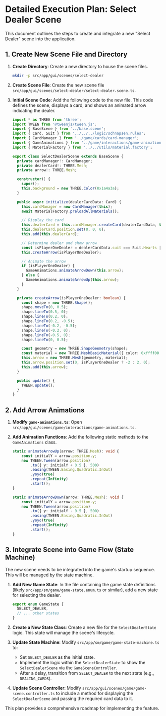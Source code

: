 # Detailed Execution Plan: Select Dealer Scene

This document outlines the steps to create and integrate a new "Select Dealer" scene into the application.

## 1. Create New Scene File and Directory

1.  **Create Directory**: Create a new directory to house the scene files.
    ```bash
    mkdir -p src/app/gui/scenes/select-dealer
    ```

2.  **Create Scene File**: Create the new scene file `src/app/gui/scenes/select-dealer/select-dealer.scene.ts`.

3.  **Initial Scene Code**: Add the following code to the new file. This code defines the scene, displays a card, and shows an animated arrow indicating the dealer.

    ```typescript
    import * as THREE from 'three';
    import TWEEN from '@tweenjs/tween.js';
    import { BaseScene } from '../base.scene';
    import { Card, Suit } from '../../../logic/schnapsen.rules';
    import { CardManager } from '../game/cards/card-manager';
    import { GameAnimations } from '../game/interactions/game-animations';
    import { MaterialFactory } from '../../utils/material.factory';

    export class SelectDealerScene extends BaseScene {
      private cardManager!: CardManager;
      private dealerCard!: THREE.Mesh;
      private arrow!: THREE.Mesh;

      constructor() {
        super();
        this.background = new THREE.Color(0x1a4a3a);
      }

      public async initialize(dealerCardData: Card) {
        this.cardManager = new CardManager(this);
        await MaterialFactory.preloadAllMaterials();

        // Display the card
        this.dealerCard = this.cardManager.createCard(dealerCardData, true);
        this.dealerCard.position.set(0, 0, 0);
        this.add(this.dealerCard);

        // Determine dealer and show arrow
        const isPlayerOneDealer = dealerCardData.suit === Suit.Hearts || dealerCardData.suit === Suit.Diamonds;
        this.createArrow(isPlayerOneDealer);

        // Animate the arrow
        if (isPlayerOneDealer) {
          GameAnimations.animateArrowDown(this.arrow);
        } else {
          GameAnimations.animateArrowUp(this.arrow);
        }
      }

      private createArrow(isPlayerOneDealer: boolean) {
        const shape = new THREE.Shape();
        shape.moveTo(0, 0.5);
        shape.lineTo(0.5, 0);
        shape.lineTo(0.2, 0);
        shape.lineTo(0.2, -0.5);
        shape.lineTo(-0.2, -0.5);
        shape.lineTo(-0.2, 0);
        shape.lineTo(-0.5, 0);
        shape.lineTo(0, 0.5);

        const geometry = new THREE.ShapeGeometry(shape);
        const material = new THREE.MeshBasicMaterial({ color: 0xffff00 });
        this.arrow = new THREE.Mesh(geometry, material);
        this.arrow.position.set(0, isPlayerOneDealer ? -2 : 2, 0);
        this.add(this.arrow);
      }

      public update() {
        TWEEN.update();
      }
    }
    ```

## 2. Add Arrow Animations

1.  **Modify `game-animations.ts`**: Open `src/app/gui/scenes/game/interactions/game-animations.ts`.
2.  **Add Animation Functions**: Add the following static methods to the `GameAnimations` class.

    ```typescript
    static animateArrowUp(arrow: THREE.Mesh): void {
        const initialY = arrow.position.y;
        new TWEEN.Tween(arrow.position)
            .to({ y: initialY + 0.5 }, 500)
            .easing(TWEEN.Easing.Quadratic.InOut)
            .yoyo(true)
            .repeat(Infinity)
            .start();
    }

    static animateArrowDown(arrow: THREE.Mesh): void {
        const initialY = arrow.position.y;
        new TWEEN.Tween(arrow.position)
            .to({ y: initialY - 0.5 }, 500)
            .easing(TWEEN.Easing.Quadratic.InOut)
            .yoyo(true)
            .repeat(Infinity)
            .start();
    }
    ```

## 3. Integrate Scene into Game Flow (State Machine)

The new scene needs to be integrated into the game's startup sequence. This will be managed by the state machine.

1.  **Add New Game State**: In the file containing the game state definitions (likely `src/app/sm/game/game-state.enum.ts` or similar), add a new state for selecting the dealer.
    ```typescript
    export enum GameState {
      SELECT_DEALER,
      // ... other states
    }
    ```

2.  **Create a New State Class**: Create a new file for the `SelectDealerState` logic. This state will manage the scene's lifecycle.

3.  **Update State Machine**: Modify `src/app/sm/game/game-state-machine.ts` to:
    *   Set `SELECT_DEALER` as the initial state.
    *   Implement the logic within the `SelectDealerState` to show the `SelectDealerScene` via the `GameSceneController`.
    *   After a delay, transition from `SELECT_DEALER` to the next state (e.g., `DEALING_CARDS`).

4.  **Update Scene Controller**: Modify `src/app/gui/scenes/game/game-scene.controller.ts` to include a method for displaying the `SelectDealerScene` and passing the required card data to it.

This plan provides a comprehensive roadmap for implementing the feature.
